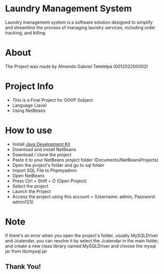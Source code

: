 # Laundry Management System

Laundry management system is a software solution designed to simplify and streamline the process of managing laundry services, including order tracking, and billing.

# About

The Project was made by Almendo Gabriel Teteletpa (001202200002)

# Project Info

- This is a Final Project for OOVP Subject
- Language (Java)
- Using NetBeans

# How to use

- Install [Java Development Kit](https://www.oracle.com/id/java/technologies/downloads/)
- Download and install NetBeans
- Download / clone the project
- Paste it to your NetBeans project folder (Documents/NetBeansProjects)
- Open the project's folder and go to sql folder
- Import SQL File to Phpmyadmin
- Open NetBeans
- Press Ctrl + Shift + O (Open Project)
- Select the project
- Launch the Project
- Access the project using this account = (Username: admin, Password: admin123)

# Note
If there's an error when you open the project's folder, usually MySQLDriver and Jcalendar, you can resolve it by select the Jcalendar in the main folder, and create a new class library named MySQLDriver and choose the mysql jar from lib/mysql.jar

## Thank You!
